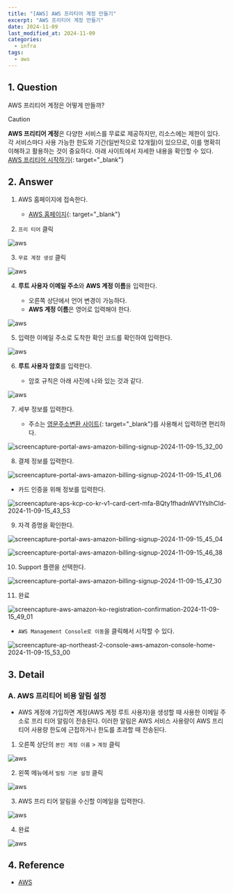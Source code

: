 ```yaml
---
title: "[AWS] AWS 프리티어 계정 만들기"
excerpt: "AWS 프리티어 계정 만들기"
date: 2024-11-09
last_modified_at: 2024-11-09
categories:
  - infra
tags:
  - aws
---
```


## 1. Question

AWS 프리티어 계정은 어떻게 만들까?

> [!CAUTION]
> **AWS 프리티어 계정**은 다양한 서비스를 무료로 제공하지만, 리소스에는 제한이 있다. 각 서비스마다 사용 가능한 한도와 기간(일반적으로 12개월)이 있으므로, 이를 명확히 이해하고 활용하는 것이 중요하다. 아래 사이트에서 자세한 내용을 확인할 수 있다.<br> [AWS 프리티어 시작하기](https://docs.aws.amazon.com/ko_kr/whitepapers/latest/how-aws-pricing-works/get-started-with-the-aws-free-tier.html){: target="_blank"}

## 2. Answer

1. AWS 홈페이지에 접속한다.

   * [AWS 홈페이지](https://aws.amazon.com/ko/){: target="_blank"}

2. `프리 티어` 클릭

![aws](https://github.com/user-attachments/assets/0ff64473-1422-487c-8ab5-878ea659af73)

3. `무료 계정 생성` 클릭

![aws](https://github.com/user-attachments/assets/d738cada-7965-4c71-b464-dea4b1ede76b)

4. **루트 사용자 이메일 주소**와 **AWS 계정 이름**을 입력한다.

    * 오른쪽 상단에서 언어 변경이 가능하다.
    * **AWS 계정 이름**은 영어로 입력해야 한다.

![aws](https://github.com/user-attachments/assets/bd5fd431-3c23-4192-a473-20d1b99f9549)

5. 입력한 이메일 주소로 도착한 확인 코드를 확인하여 입력한다.

![aws](https://github.com/user-attachments/assets/1cc3ff6d-e929-4837-9d3a-6007845596be)

6. **루트 사용자 암호**를 입력한다.

   * 암호 규칙은 아래 사진에 나와 있는 것과 같다.

![aws](https://github.com/user-attachments/assets/d1095c29-788c-43d8-ba2b-89f032aa6f29)

7. 세부 정보를 입력한다.

   * 주소는 [영문주소변환 사이트](https://www.jusoen.com/){: target="_blank"}를 사용해서 입력하면 편리하다.

![screencapture-portal-aws-amazon-billing-signup-2024-11-09-15_32_00](https://github.com/user-attachments/assets/bddccee9-4905-4339-b05b-579c144d2d64)

8. 결제 정보를 입력한다.

![screencapture-portal-aws-amazon-billing-signup-2024-11-09-15_41_06](https://github.com/user-attachments/assets/8acccdfb-5170-4d5d-a64a-fee4d431c738)

   * 카드 인증을 위해 정보를 입력한다.

![screencapture-aps-kcp-co-kr-v1-card-cert-mfa-BQty1fhadnWV1YsIhCId-2024-11-09-15_43_53](https://github.com/user-attachments/assets/e18e6443-596c-4c25-b147-f48041a923d9)

9. 자격 증명을 확인한다.

![screencapture-portal-aws-amazon-billing-signup-2024-11-09-15_45_04](https://github.com/user-attachments/assets/bac4f07e-6e76-4a13-8e4c-1814222a80f8)

![screencapture-portal-aws-amazon-billing-signup-2024-11-09-15_46_38](https://github.com/user-attachments/assets/3d852d5c-26f3-47a3-81a9-753431dfe028)

10. Support 플랜을 선택한다.

![screencapture-portal-aws-amazon-billing-signup-2024-11-09-15_47_30](https://github.com/user-attachments/assets/c303e6bb-89aa-4b6d-ba17-95fe32ee04bf)

11. 완료

![screencapture-aws-amazon-ko-registration-confirmation-2024-11-09-15_49_01](https://github.com/user-attachments/assets/797445f2-5ac4-4527-88ad-242ad32251ff)

   * `AWS Management Console로 이동`을 클릭해서 시작할 수 있다.

![screencapture-ap-northeast-2-console-aws-amazon-console-home-2024-11-09-15_53_00](https://github.com/user-attachments/assets/ba61fa0d-5824-4fc6-8ec8-d232779f4a88)

## 3. Detail

### A. AWS 프리티어 비용 알림 설정

* AWS 계정에 가입하면 계정(AWS 계정 루트 사용자)을 생성할 때 사용한 이메일 주소로 프리 티어 알림이 전송된다. 이러한 알림은 AWS 서비스 사용량이 AWS 프리 티어 사용량 한도에 근접하거나 한도를 초과할 때 전송된다.

1. 오른쪽 상단의 `본인 계정 이름` > `계정` 클릭

![aws](https://github.com/user-attachments/assets/b146044c-a6e9-4281-84c2-01c44df8b4d7)

2. 왼쪽 메뉴에서 `빌링 기본 설정` 클릭

![aws](https://github.com/user-attachments/assets/159675e7-adb0-4eb5-85ca-112f9c90abff)

3. AWS 프리 티어 알림을 수신할 이메일을 입력한다.

![aws](https://github.com/user-attachments/assets/d393b6e1-c424-45c3-b6c2-59bb1425d597)

4. 완료

![aws](https://github.com/user-attachments/assets/3937f447-0230-4def-ae69-3850534567a4)

## 4. Reference

* [AWS](https://aws.amazon.com/ko/)